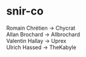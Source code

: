# snir-co

Romain Chrétien -> Chycrat      
Allan Brochard -> Allbrochard       
Valentin Hallay -> Uprex        
Ulrich Hassed -> TheKabyle           
